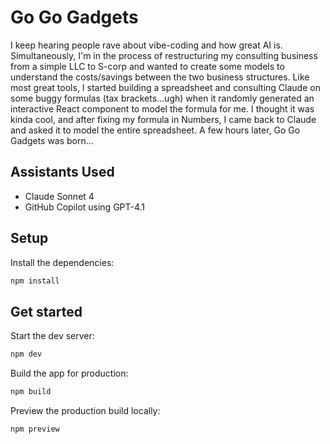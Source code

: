 # Go Go Gadgets

I keep hearing people rave about vibe-coding and how great AI is. Simultaneously, I'm in the process of restructuring my consulting business from a simple LLC to S-corp and wanted to create some models to understand the costs/savings between the two business structures. Like most great tools, I started building a spreadsheet and consulting Claude on some buggy formulas (tax brackets...ugh) when it randomly generated an interactive React component to model the formula for me. I thought it was kinda cool, and after fixing my formula in Numbers, I came back to Claude and asked it to model the entire spreadsheet. A few hours later, Go Go Gadgets was born...

## Assistants Used

- Claude Sonnet 4
- GitHub Copilot using GPT-4.1

## Setup

Install the dependencies:

```bash
npm install
```

## Get started

Start the dev server:

```bash
npm dev
```

Build the app for production:

```bash
npm build
```

Preview the production build locally:

```bash
npm preview
```
